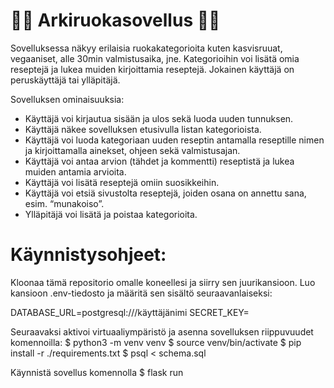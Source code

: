 # 🥕🥦 Arkiruokasovellus 🍆🍋
Sovelluksessa näkyy erilaisia ruokakategorioita kuten kasvisruuat, vegaaniset, alle 30min valmistusaika, jne. Kategorioihin voi lisätä omia reseptejä ja lukea muiden kirjoittamia reseptejä. Jokainen käyttäjä on peruskäyttäjä tai ylläpitäjä.

Sovelluksen ominaisuuksia:
* Käyttäjä voi kirjautua sisään ja ulos sekä luoda uuden tunnuksen.
* Käyttäjä näkee sovelluksen etusivulla listan kategorioista.
* Käyttäjä voi luoda kategoriaan uuden reseptin antamalla reseptille nimen ja kirjoittamalla ainekset, ohjeen sekä valmistusajan.
* Käyttäjä voi antaa arvion (tähdet ja kommentti) reseptistä ja lukea muiden antamia arvioita.
* Käyttäjä voi lisätä reseptejä omiin suosikkeihin.
* Käyttäjä voi etsiä sivustolta reseptejä, joiden osana on annettu sana, esim. “munakoiso”.
* Ylläpitäjä voi lisätä ja poistaa kategorioita.

# Käynnistysohjeet:
Kloonaa tämä repositorio omalle koneellesi ja siirry sen juurikansioon. Luo kansioon .env-tiedosto ja määritä sen sisältö seuraavanlaiseksi:

DATABASE_URL=postgresql:///käyttäjänimi
SECRET_KEY=<salainen-avain>

Seuraavaksi aktivoi virtuaaliympäristö ja asenna sovelluksen riippuvuudet komennoilla:
$ python3 -m venv venv
$ source venv/bin/activate
$ pip install -r ./requirements.txt
$ psql < schema.sql

Käynnistä sovellus komennolla 
$ flask run
